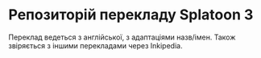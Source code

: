 # Репозиторій перекладу Splatoon 3

Переклад ведеться з англійської, з адаптаціями назв/імен. Також звіряється з іншими перекладами через Inkipedia.